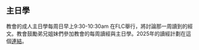 
## 主日學

教會的成人主日學每周日早上9:30-10:30am 在FLC舉行，將討論那一周讀到的經文。教會鼓勵弟兄姐妹們參加教會的每周讀經與主日學。2025年的讀經計劃在這個[連結](https://pub-89e9920648c44264b2116fe675041bf5.r2.dev/CSCBC2025BibleReadingPlan.pdf)。
